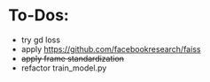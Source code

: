 # To-Dos:
- try gd loss
- apply https://github.com/facebookresearch/faiss
- <del> apply frame standardization </del>
- refactor train_model.py
